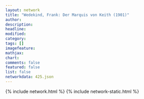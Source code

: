```yaml
---
layout: network
title: "Wedekind, Frank: Der Marquis von Keith (1901)"
author:
description:
headline:
modified:
category:
tags: []
imagefeature: 
mathjax: 
chart: 
comments: false
featured: false
list: false
networkdata: 425.json
---
```

{% include network.html %}
{% include network-static.html %}
